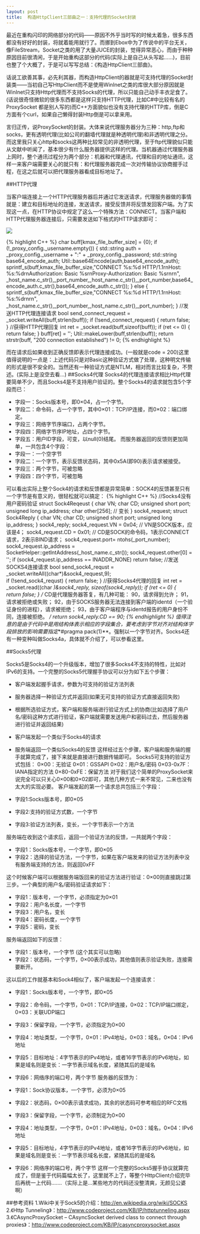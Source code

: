 ```yaml
---
layout: post
title:  构造HttpClient三部曲之一：支持代理的Socket封装
---
```



最近在重构闪印的网络部分的代码——原因不外乎当时写的时候太着急，很多东西都没有好好的封装，将就着能用就行了。而挪到Ebox中为了传说中的平台无关，像FileStream，Socket之类的用了大量JUCE的封装，觉得异常恶心，而由于种种原因目前很清闲，于是开始重构这部分的代码(实际上是自己从头写起……)，目前也整了个大概了，于是可以写写总结：《构造HttpClient三部曲》。

话说工欲善其事，必先利其器，而构造HttpClient的器就是可支持代理的Socket封装类——当初自己写HttpClient而不是使用WinInet之类的库很大部分原因就是WinInet只支持Http代理而不支持Socks的代理，所以只能自己动手丰衣足食了。(话说很奇怪微软的很多东西都是这样只支持HTTP代理，比如C#中比较有名的ProxySocket 都是别人写的)而C++方面貌似也没有支持代理的HTTP库，倒是C方面有个curl，如果自己懒得封装Http倒是可以拿来用。

言归正传，说ProxySocket的封装。大体来说代理服务器分为三种：http,ftp和socks，更有透明代理(比如公司的翻墙代理就是种透明代理)和非透明代理之分。而这里我只关心http和socks这两种比较常见的非透明代理，至于ftp代理貌似只能从文献中听闻了，基本很少有什么服务器提供这样的代理。当机器通过代理服务器上网时，整个通讯过程分为两个部分：机器和代理通讯，代理和目的地址通讯，这样一来客户端需要关心的就只有：和代理服务器完成一次对传输协议协商握手过程，在这之后就可以把代理服务器看成目标地址了。

##HTTP代理

当客户端连接上一个HTTP代理服务器后并通过它发送请求，代理服务器做的事情就是：建立和目标地址的连接，发送请求，接受反馈并将反馈发回客户端。为了实现这一点，在HTTP协议中规定了这么一个特殊方法：CONNECT。当客户端和HTTP代理服务器连接后，只需要发送如下格式的HTTP请求即可：

![][1]


{% highlight C++ %}
char buff[kmax_file_buffer_size] = {0};
if (!_proxy_config._username.empty())
{
	std::string auth = _proxy_config._username + ":" + _proxy_config._password;
	std::string base64_encode_auth;
	Util::base64Encode(auth,base64_encode_auth);
	sprintf_s(buff,kmax_file_buffer_size,"CONNECT %s:%d HTTP/1.1rnHost: %s:%drnAuthorization: Basic %srnProxy-Authorization: Basic %srnrn",
	_host_name.c_str(),_port_number,_host_name.c_str(),_port_number,base64_encode_auth.c_str(),base64_encode_auth.c_str());
}
else
{
	sprintf_s(buff,kmax_file_buffer_size,"CONNECT %s:%d HTTP/1.1rnHost: %s:%drnrn",
	_host_name.c_str(),_port_number,_host_name.c_str(),_port_number);
}
//发送HTTP代理连接请求
bool send_connect_request = _socket.writeAll(buff,strlen(buff));
if (!send_connect_request)
{
	return false;
}
//获得HTTP代理回复
int ret = _socket.read(buff,sizeof(buff));
if (ret <= 0)
{
	return false;
}
buff[ret] = '';
Util::makeLower(buff,strlen(buff));
return strstr(buff, "200 connection established") != 0;
{% endhighlight %}


而在请求后如果收到正确反馈即表示代理连接成功。(一般就是code = 200)这里值得说明的一点是：上述代码只是对Basic这种验证方式做了处理，这种明文传输的形式是很不安全的。当然还有一种验证方式是NTLM，相对而言比较复杂，不赘述。(实际上是没空去看…)
##Socks4代理
Socks4的代理连接请求相比Http代理要简单不少，而且Socks4是不支持用户验证的。整个Socks4的请求就包含5个字段而已：

* 字段一：Socks版本号，即0×04，占一个字节。
* 字段二：命令码，占一个字节，其中0×01：TCP/IP连接，而0×02：端口绑定。
* 字段三：网络字节序端口，占两个字节。
* 字段四：网络字节序IP地址，占四个字节。
* 字段五：用户ID字段，可变，以null(0)结尾。
而服务器返回的反馈则更加简单，一共包含4个字段：
* 字段一：一个空字节
* 字段二：一个字节，表示反馈状态码，其中0x5A(即90)表示请求被接受。
* 字段三：两个字节，可被忽略
* 字段四：四个字节，可被忽略

可以看出实际上整个Sock4的请求和反馈都是异常简单：SOCK4的反馈甚至只有一个字节是有意义的，很轻松就可以搞定：
{% highlight C++ %}
//Socks4没有用户密码验证
struct Sock4Reqeust
{
	char VN;
	char CD;
	unsigned short port;
	unsigned long ip_address;
	char other[256]; // 变长
} sock4_request;
struct Sock4Reply
{
	char VN;
	char CD;
	unsigned short port;
	unsigned long ip_address;
} sock4_reply;
sock4_request.VN = 0x04; // VN是SOCK版本，应该是4；
sock4_request.CD = 0x01; // CD是SOCK的命令码，1表示CONNECT请求，2表示BIND请求；
sock4_request.port= ntohs(_port_number);
sock4_request.ip_address = SocketHelper::getIntAddress(_host_name.c_str());
sock4_request.other[0] = '';
if (sock4_request.ip_address == INADDR_NONE)
return false;
//发送SOCKS4连接请求
bool send_sock4_requst =  _socket.writeAll((char*)&sock4_request,9);          
if (!send_sock4_requst)
{
	return false;
}
//获得Socks4代理的回复
int ret = _socket.read((char *)&sock4_reply, sizeof(sock4_reply));
if (ret <= 0)
{          
	return false;
}
/*
CD是代理服务器答复，有几种可能：
90，请求得到允许；
91，请求被拒绝或失败；
92，由于SOCKS服务器无法连接到客户端的identd（一个验证身份的进程），请求被拒绝；
93，由于客户端程序与identd报告的用户身份不同，连接被拒绝。
*/
return sock4_reply.CD == 90;
{% endhighlight %}
值得注意的是由于代码中是用结构体表示相应的字段集合，要考虑到字节对齐对结构体字段排放的影响需要指定**#pragma pack(1)**。强制以一个字节对齐。Socks4还有一种变种叫做Socks4a，具体就不介绍了，可以参看这里。

##Socks5代理

Socks5是Socks4的一个升级版本，增加了很多Socks4不支持的特性，比如对IPv6的支持。一个完整的Socks5代理握手协议可以分为如下五个步骤：

* 客户端发起握手请求，参数为可支持的验证方法列表 
* 服务器选择一种验证方式并返回(如果无可支持的验证方式直接返回失败)
* 根据所选验证方式，客户端和服务端进行验证方式上的协商(比如选择了用户名/密码这种方式进行验证，客户端就需要发送用户和密码过去，然后服务器进行验证并返回结果)
* 客户端发起一个类似于Socks4的请求
* 服务端返回一个类似Socks4的反馈
这样经过五个步骤，客户端和服务端的握手就算完成了，接下来就是直接进行数据传输即可。
       Socks5可支持的验证方式包括：
       0×00：无验证
       0×01：GSSAPI
       0×02：用户名/密码
       0×03-0x7F：IANA指定的方法
       0×80-0xFE：保留方法
对于我们这个简单的ProxySocket来说完全可以只关心0×00和0×02即可，其他几种方式一来不常见，二来也没有太大的实现必要。
客户端发起的第一个请求总共包括三个字段：

* 字段1:Socks版本号，即0×05
* 字段2:支持的验证方式数，一个字节
* 字段3:验证方法列表，变长，一个字节表示一个方法

服务端在收到这个请求后，返回一个验证方法的反馈，一共就两个字段：

* 字段1：Socks版本号，一个字节，即0×05
* 字段2：选择的验证方法，一个字节，如果在客户端发来的验证方法列表中没有服务端支持的方法，则返回0xFF

这个时候客户端可以根据服务端饭回来的验证方法进行验证：0×00则直接跳过第三步。一个典型的用户名/密码验证请求如下：

* 字段1：版本号，一个字节，必须指定为0×01
* 字段2：用户名长度，一个字节
* 字段3：用户名，变长
* 字段4：密码长度，一个字节
* 字段5：密码，变长

服务端返回如下的反馈：

* 字段1：版本号，一个字节 (这个其实可以忽略)
* 字段2：状态码，一个字节，0×00表示成功，其他值则表示验证失败，连接需要断开。

这以后的工作就基本和Sock4相似了，客户端发起一个连接请求：

* 字段1：Socks版本号，一个字节，即0×05
* 字段2：命令码，一个字节，0×01：TCP/IP连接，0×02：TCP/IP端口绑定，0×03：关联UDP端口
* 字段3：保留字段，一个字节，必须指定为0×00
* 字段4：地址类型，一个字节，0×01：IPv4地址，0×03：域名，0×04：IPv6地址
* 字段5：目标地址：4字节表示的IPv4地址，或者16字节表示的IPv6地址，如果是域名则是变长：一字节表示域名长度，紧随其后的是域名
* 字段6：网络序的端口号，两个字节
服务器的反馈为：

* 字段1：Sock协议版本，一个字节，必须为0×05
* 字段2：状态码，0×00表示请求成功，其余的状态码可参考相应的RFC文档
* 字段3：保留字段，一个字节，必须制定为0×00
* 字段4：地址类型，一个字节，0×01：IPv4地址，0×03：域名，0×04：IPv6地址
* 字段5：目标地址，4字节表示的IPv4地址，或者16字节表示的IPv6地址，如果是域名则是变长：一字节表示域名长度，紧随其后的是域名
* 字段6：网络序的端口号，两个字节
这样一个完整的Socks5握手协议就算完成了，但是鉴于代码篇幅太长了，这里就不上了，等整个HttpClient介绍完毕后再统一上代码…….（实际上是…某些地方的代码还没整清爽，无颜见公婆啊）

##参考资料
1.Wiki中关于Sock5的介绍：http://en.wikipedia.org/wiki/SOCKS
2.《Http Tunneling》：http://www.codeproject.com/KB/IP/httptunneling.aspx
3.《CAsyncProxySocket – CAsyncSocket derived class to connect through proxies》：http://www.codeproject.com/KB/IP/casyncproxysocket.aspx

[1]:/images/http_proxy.jpg



